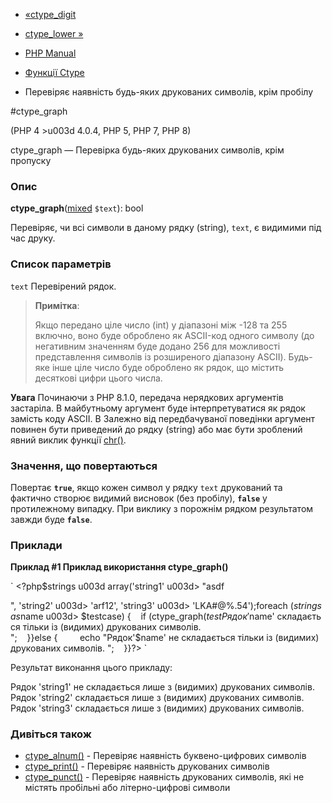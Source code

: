 - [«ctype_digit](function.ctype-digit.md)
- [ctype_lower »](function.ctype-lower.md)

- [PHP Manual](index.md)
- [Функції Ctype](ref.ctype.md)
- Перевіряє наявність будь-яких друкованих символів, крім пробілу

#ctype_graph

(PHP 4 \>u003d 4.0.4, PHP 5, PHP 7, PHP 8)

ctype_graph — Перевірка будь-яких друкованих символів, крім пропуску

### Опис

**ctype_graph**([mixed](language.types.declarations.md#language.types.declarations.mixed)
`$text`): bool

Перевіряє, чи всі символи в даному рядку (string), `text`,
є видимими під час друку.

### Список параметрів

`text`
Перевірений рядок.

> **Примітка**:
>
> Якщо передано ціле число (int) у діапазоні між -128 та 255
> включно, воно буде оброблено як ASCII-код одного символу (до
> негативним значенням буде додано 256 для можливості
> представлення символів із розширеного діапазону ASCII). Будь-яке інше
> ціле число буде оброблено як рядок, що містить десяткові цифри
> цього числа.

**Увага**
Починаючи з PHP 8.1.0, передача нерядкових аргументів застаріла. В майбутньому
аргумент буде інтерпретуватися як рядок замість коду ASCII. В
Залежно від передбачуваної поведінки аргумент повинен бути приведений до
рядку (string) або має бути зроблений явний виклик функції
[chr()](function.chr.md).

### Значення, що повертаються

Повертає **`true`**, якщо кожен символ у рядку `text` друкований та
фактично створює видимий висновок (без пробілу), **`false`** у протилежному
випадку. При виклику з порожнім рядком результатом завжди буде
**`false`**.

### Приклади

**Приклад #1 Приклад використання **ctype_graph()****

` <?php$strings u003d array('string1' u003d> "asdf
", 'string2' u003d> 'arf12', 'string3' u003d> 'LKA#@%.54');foreach ($strings as $name u003d> $testcase) {    if (ctype_graph($test   Рядок '$name' складається тільки із (видимих) друкованих символів.
";    }}else {         echo "Рядок'$name' не складається тільки із (видимих) друкованих символів.
";    }}?> `

Результат виконання цього прикладу:

Рядок 'string1' не складається лише з (видимих) друкованих символів.
Рядок 'string2' складається лише з (видимих) друкованих символів.
Рядок 'string3' складається лише з (видимих) друкованих символів.

### Дивіться також

- [ctype_alnum()](function.ctype-alnum.md) - Перевіряє наявність
буквено-цифрових символів
- [ctype_print()](function.ctype-print.md) - Перевіряє наявність
друкованих символів
- [ctype_punct()](function.ctype-punct.md) - Перевіряє наявність
друкованих символів, які не містять пробільні або
літерно-цифрові символи
